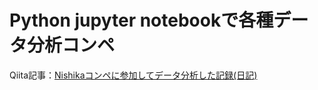 # Python jupyter notebookで各種データ分析コンペ

Qiita記事：[Nishikaコンペに参加してデータ分析した記録(日記)](https://qiita.com/naitoyuma/items/dd60203cdacc026afdf5)

